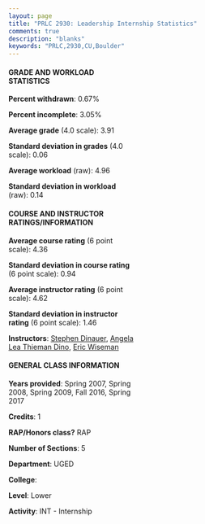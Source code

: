 ```yaml
---
layout: page
title: "PRLC 2930: Leadership Internship Statistics"
comments: true
description: "blanks"
keywords: "PRLC,2930,CU,Boulder"
---
```

<head>
<script src="https://ajax.googleapis.com/ajax/libs/jquery/2.1.3/jquery.min.js"></script>
<script src="https://dl.dropboxusercontent.com/s/pc42nxpaw1ea4o9/highcharts.js?dl=0"></script>
<!-- <script src="../assets/js/highcharts.js"></script> -->
<style type="text/css">@font-face {
	font-family: "Bebas Neue";
	src: url(https://www.filehosting.org/file/details/544349/BebasNeue Regular.otf) format("opentype");
	}
	h1.Bebas { 
		font-family: "Bebas Neue", Verdana, Tahoma;
	}
</style>
</head>
<body>
	<div id="container" style="float: right; width: 45%; height: 88%; margin-left: 2.5%; margin-right: 2.5%;"></div>
	<script language="JavaScript">
		$(document).ready(function() {
		var chart = {type: 'column'};
		var title = {text: 'Grade Distribution'};
		var xAxis = {categories: ['A','B','C','D','F'],crosshair: true};
		var yAxis = {min: 0,title: {text: 'Percentage'}};
		var tooltip = {headerFormat: '<center><b><span style="font-size:20px">{point.key}</span></b></center>',
		               pointFormat: '<td style="padding:0"><b>{point.y:.1f}%</b></td>',
		               footerFormat: '</table>',shared: true,useHTML: true};
		var plotOptions = {column: {pointPadding: 0.0,borderWidth: 0}};  
		var credits = {enabled: false};var series= [{name: 'Percent',data: [92.73,6.58,0.69,0.0,0.0,]}];
		var json = {};
		json.chart = chart;
		json.title = title;
		json.tooltip = tooltip;
		json.xAxis = xAxis;
		json.yAxis = yAxis;  
		json.series = series;
		json.plotOptions = plotOptions;  
		json.credits = credits;
		$('#container').highcharts(json);
	});
	</script>
</body>
			   
#### GRADE AND WORKLOAD STATISTICS

**Percent withdrawn**: 0.67%

**Percent incomplete**: 3.05%

**Average grade** (4.0 scale): 3.91

**Standard deviation in grades** (4.0 scale): 0.06

**Average workload** (raw): 4.96

**Standard deviation in workload** (raw): 0.14

#### COURSE AND INSTRUCTOR RATINGS/INFORMATION

**Average course rating** (6 point scale): 4.36

**Standard deviation in course rating** (6 point scale): 0.94

**Average instructor rating** (6 point scale): 4.62

**Standard deviation in instructor rating** (6 point scale): 1.46

**Instructors**: <a href='../../instructors/Stephen_Dinauer'>Stephen Dinauer</a>, <a href='../../instructors/Angela_Lea_Thieman_Dino'>Angela Lea Thieman Dino</a>, <a href='../../instructors/Eric_Wiseman'>Eric Wiseman</a>

#### GENERAL CLASS INFORMATION

**Years provided**: Spring 2007, Spring 2008, Spring 2009, Fall 2016, Spring 2017

**Credits**: 1

**RAP/Honors class?** RAP

**Number of Sections**: 5

**Department**: UGED

**College**: 

**Level**: Lower

**Activity**: INT - Internship
